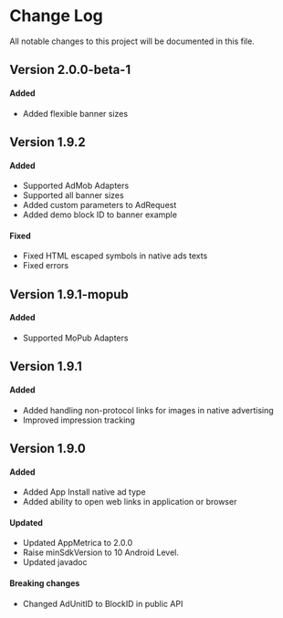 # Change Log
All notable changes to this project will be documented in this file.

## Version 2.0.0-beta-1

#### Added
* Added flexible banner sizes

## Version 1.9.2

#### Added
* Supported AdMob Adapters
* Supported all banner sizes
* Added custom parameters to AdRequest
* Added demo block ID to banner example

#### Fixed
* Fixed HTML escaped symbols in native ads texts
* Fixed errors

## Version 1.9.1-mopub

#### Added
* Supported MoPub Adapters

## Version 1.9.1

#### Added
* Added handling non-protocol links for images in native advertising
* Improved impression tracking

## Version 1.9.0

#### Added
* Added App Install native ad type
* Added ability to open web links in application or browser

#### Updated
* Updated AppMetrica to 2.0.0
* Raise minSdkVersion to 10 Android Level.
* Updated javadoc

#### Breaking changes
* Changed AdUnitID to BlockID in public API